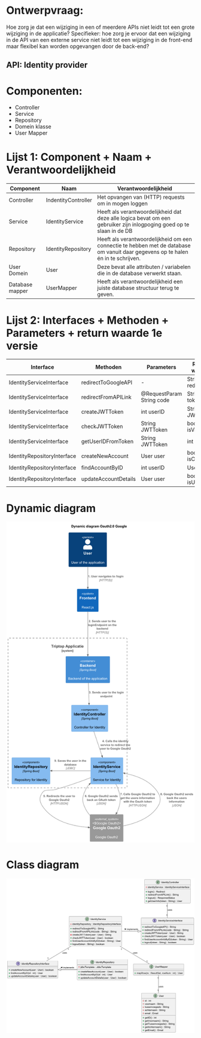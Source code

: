 # Ontwerpvraag:

Hoe zorg je dat een wijziging in een of meerdere APIs niet leidt tot een grote wijziging in de applicatie? Specifieker:
hoe zorg je ervoor dat een wijziging in de API van een externe service niet leidt tot een wijziging in de front-end maar
flexibel kan worden opgevangen door de back-end?

## API: Identity provider

# Componenten:

- Controller
- Service
- Repository
- Domein klasse
- User Mapper

# Lijst 1: Component + Naam + Verantwoordelijkheid

| Component       | Naam                | Verantwoordelijkheid                                                                                                              |
|-----------------|---------------------|-----------------------------------------------------------------------------------------------------------------------------------|
| Controller      | IndentityController | Het opvangen van (HTTP) requests om in mogen loggen                                                                               | 
| Service         | IdentityService     | Heeft als verantwoordelijkheid dat deze alle logica bevat om een gebruiker zijn inlogpoging goed op te slaan in de DB             |
| Repository      | IdentityRepository  | Heeft als verantwoordelijkheid om een connectie te hebben met de database om vanuit daar gegevens op te halen én in te schrijven. |
| User Domein     | User                | Deze bevat alle attributen / variabelen die in de database verwerkt staan.                                                        | 
| Database mapper | UserMapper          | Heeft als verantwoordelijkheid een juiste database structuur terug te geven.                                                      | 

# Lijst 2: Interfaces + Methoden + Parameters + return waarde 1e versie

| Interface                   | Methoden             | Parameters                | Return waarde       |
|-----------------------------|----------------------|---------------------------|---------------------|
| IdentityServiceInterface    | redirectToGoogleAPI  | -                         | String redirectlink |
| IdentityServiceInterface    | redirectFromAPILink  | @RequestParam String code | String token        | 
| IdentityServiceInterface    | createJWTToken       | int userID                | String JWTToken     | 
| IdentityServiceInterface    | checkJWTToken        | String JWTToken           | boolean isValid     |
| IdentityServiceInterface    | getUserIDFromToken   | String JWTToken           | int userID          |
| IdentityRepositoryInterface | createNewAccount     | User user                 | boolean isCreated   |
| IdentityRepositoryInterface | findAccountByID      | int userID                | User user           |
| IdentityRepositoryInterface | updateAccountDetails | User user                 | boolean isUpdated   |

# Dynamic diagram

![Dynamic diagram](../../../../software-guidebook/diagrammen/dynamicdiagramOauth2-Dynamic_diagram_Oauth2_0_Google.png)

# Class diagram

![Class diagram](./classdiagram.png)